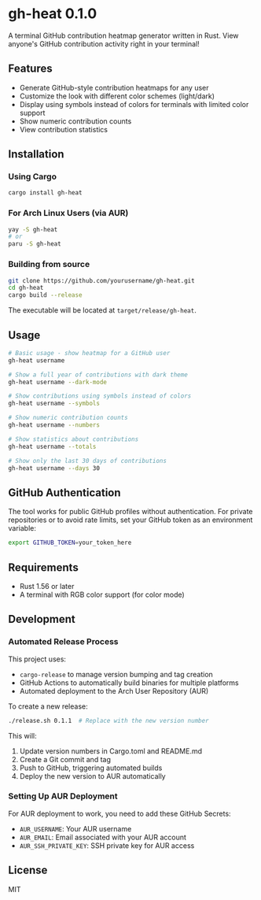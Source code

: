 # gh-heat 0.1.0

A terminal GitHub contribution heatmap generator written in Rust. View anyone's GitHub contribution activity right in your terminal!

## Features

- Generate GitHub-style contribution heatmaps for any user
- Customize the look with different color schemes (light/dark)
- Display using symbols instead of colors for terminals with limited color support
- Show numeric contribution counts
- View contribution statistics

## Installation

### Using Cargo

```bash
cargo install gh-heat
```

### For Arch Linux Users (via AUR)

```bash
yay -S gh-heat
# or
paru -S gh-heat
```

### Building from source

```bash
git clone https://github.com/yourusername/gh-heat.git
cd gh-heat
cargo build --release
```

The executable will be located at `target/release/gh-heat`.

## Usage

```bash
# Basic usage - show heatmap for a GitHub user
gh-heat username

# Show a full year of contributions with dark theme
gh-heat username --dark-mode

# Show contributions using symbols instead of colors
gh-heat username --symbols

# Show numeric contribution counts
gh-heat username --numbers

# Show statistics about contributions
gh-heat username --totals

# Show only the last 30 days of contributions
gh-heat username --days 30
```

## GitHub Authentication

The tool works for public GitHub profiles without authentication. For private repositories or to avoid rate limits, set your GitHub token as an environment variable:

```bash
export GITHUB_TOKEN=your_token_here
```

## Requirements

- Rust 1.56 or later
- A terminal with RGB color support (for color mode)

## Development

### Automated Release Process

This project uses:
- `cargo-release` to manage version bumping and tag creation
- GitHub Actions to automatically build binaries for multiple platforms
- Automated deployment to the Arch User Repository (AUR)

To create a new release:

```bash
./release.sh 0.1.1  # Replace with the new version number
```

This will:
1. Update version numbers in Cargo.toml and README.md
2. Create a Git commit and tag
3. Push to GitHub, triggering automated builds
4. Deploy the new version to AUR automatically

### Setting Up AUR Deployment

For AUR deployment to work, you need to add these GitHub Secrets:

- `AUR_USERNAME`: Your AUR username
- `AUR_EMAIL`: Email associated with your AUR account
- `AUR_SSH_PRIVATE_KEY`: SSH private key for AUR access

## License

MIT
